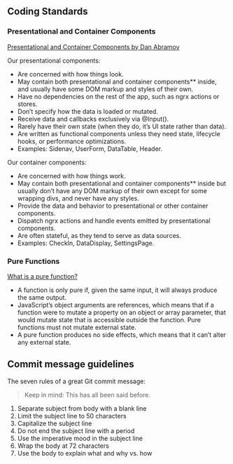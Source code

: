 ## Coding Standards

### Presentational and Container Components

[Presentational and Container Components by Dan Abramov](https://medium.com/@dan_abramov/smart-and-dumb-components-7ca2f9a7c7d0)

Our presentational components:

* Are concerned with how things look.
* May contain both presentational and container components** inside, and usually have some DOM markup and styles of their own.
* Have no dependencies on the rest of the app, such as ngrx actions or stores.
* Don’t specify how the data is loaded or mutated.
* Receive data and callbacks exclusively via @Input().
* Rarely have their own state (when they do, it’s UI state rather than data).
* Are written as functional components unless they need state, lifecycle hooks, or performance optimizations.
* Examples: Sidenav, UserForm, DataTable, Header.

Our container components:

* Are concerned with how things work.
* May contain both presentational and container components** inside but usually don’t have any DOM markup of their own except for some wrapping divs, and never have any styles.
* Provide the data and behavior to presentational or other container components.
* Dispatch ngrx actions and handle events emitted by presentational components.
* Are often stateful, as they tend to serve as data sources.
* Examples: CheckIn, DataDisplay, SettingsPage.

### Pure Functions

[What is a pure function?](https://medium.com/javascript-scene/master-the-javascript-interview-what-is-a-pure-function-d1c076bec976)

* A function is only pure if, given the same input, it will always produce the same output.
* JavaScript’s object arguments are references, which means that if a function were to mutate a property on an object or array parameter, that would mutate state that is accessible outside the function. Pure functions must not mutate external state.
* A pure function produces no side effects, which means that it can’t alter any external state.

## Commit message guidelines

The seven rules of a great Git commit message:

>Keep in mind: This has all been said before.

1. Separate subject from body with a blank line
2. Limit the subject line to 50 characters
3. Capitalize the subject line
4. Do not end the subject line with a period
5. Use the imperative mood in the subject line
6. Wrap the body at 72 characters
7. Use the body to explain what and why vs. how
